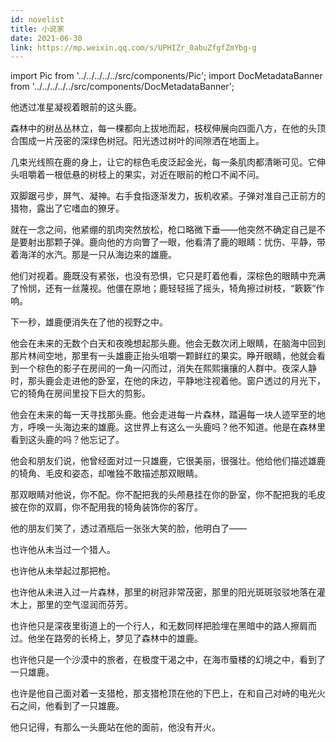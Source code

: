 ```yaml
---
id: novelist
title: 小说家
date: 2021-06-30
link: https://mp.weixin.qq.com/s/UPHIZr_0abuZfgfZmYbg-g
---
```


import Pic from '../../../../../src/components/Pic';
import DocMetadataBanner from '../../../../../src/components/DocMetadataBanner';

<DocMetadataBanner frontMatter={frontMatter} />

他透过准星凝视着眼前的这头鹿。

森林中的树丛丛林立，每一棵都向上拔地而起，枝杈伸展向四面八方，在他的头顶合围成一片茂密的深绿色树冠。阳光透过树叶的间隙洒在地面上。

几束光线照在鹿的身上，让它的棕色毛皮泛起金光，每一条肌肉都清晰可见。它伸头咀嚼着一根低悬的树枝上的果实，对近在眼前的枪口不闻不问。

双脚踞弓步，屏气、凝神。右手食指逐渐发力，扳机收紧。子弹对准自己正前方的猎物，露出了它嗜血的獠牙。

就在一念之间，他紧绷的肌肉突然放松，枪口略微下垂——他突然不确定自己是不是要射出那颗子弹。鹿向他的方向瞥了一眼，他看清了鹿的眼睛：忧伤、平静，带着海洋的水汽。那是一只从海边来的雄鹿。

他们对视着。鹿既没有紧张，也没有恐惧，它只是盯着他看，深棕色的眼睛中充满了怜悯，还有一丝蔑视。他僵在原地；鹿轻轻摇了摇头，犄角擦过树枝，“簌簌”作响。

下一秒，雄鹿便消失在了他的视野之中。

他会在未来的无数个白天和夜晚想起那头鹿。他会无数次闭上眼睛，在脑海中回到那片林间空地，那里有一头雄鹿正抬头咀嚼一颗鲜红的果实。睁开眼睛，他就会看到一个棕色的影子在房间的一角一闪而过，消失在熙熙攘攘的人群中。夜深人静时，那头鹿会走进他的卧室，在他的床边，平静地注视着他。窗户透过的月光下，它的犄角在房间里投下巨大的剪影。

他会在未来的每一天寻找那头鹿。他会走进每一片森林，踏遍每一块人迹罕至的地方，呼唤一头海边来的雄鹿。这世界上有这么一头鹿吗？他不知道。他是在森林里看到这头鹿的吗？他忘记了。

他会和朋友们说，他曾经面对过一只雄鹿，它很美丽，很强壮。他给他们描述雄鹿的犄角、毛皮和姿态，却唯独不敢描述那双眼睛。

那双眼睛对他说，你不配。你不配把我的头颅悬挂在你的卧室，你不配把我的毛皮披在你的双肩，你不配用我的犄角装饰你的客厅。

他的朋友们笑了，透过酒瓶后一张张大笑的脸，他明白了——

也许他从未当过一个猎人。

也许他从未举起过那把枪。

也许他从未进入过一片森林，那里的树冠非常茂密，那里的阳光斑斑驳驳地落在灌木上，那里的空气湿润而芬芳。

也许他只是深夜里街道上的一个行人，和无数同样把脸埋在黑暗中的路人擦肩而过。他坐在路旁的长椅上，梦见了森林中的雄鹿。

也许他只是一个沙漠中的旅者，在极度干渴之中，在海市蜃楼的幻境之中，看到了一只雄鹿。

也许是他自己面对着一支猎枪，那支猎枪顶在他的下巴上，在和自己对峙的电光火石之间，他看到了一只雄鹿。

他只记得，有那么一头鹿站在他的面前，他没有开火。

<Pic src="/zh-Hans/img/docs/Stories/novelist/JGibibkelET6ic6NonDVJKvyFsnBMMcIKvxNaj2W82uVGn3YO62aNhodWMqWeOcvQMQkkpgLu9G5ebZ3vbjgclZkw.jpeg" />
